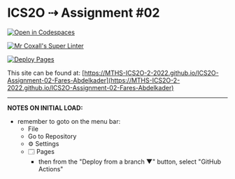 # ICS2O ⇢ Assignment #02

[![Open in Codespaces](https://classroom.github.com/assets/launch-codespace-f4981d0f882b2a3f0472912d15f9806d57e124e0fc890972558857b51b24a6f9.svg)](https://classroom.github.com/open-in-codespaces?assignment_repo_id=10706196)

[![Mr Coxall's Super Linter](https://github.com/MTHS-ICS2O-2-2022/ICS2O-Assignment-02-Fares-Abdelkader/workflows/Mr%20Coxall's%20Super%20Linter/badge.svg)](https://github.com/MTHS-ICS2O-2-2022/ICS2O-Assignment-02-Fares-Abdelkader/actions)

[![Deploy Pages](https://github.com/MTHS-ICS2O-2-2022/ICS2O-Assignment-02-Fares-Abdelkader/workflows/Deploy%20Pages/badge.svg)](https://github.com/MTHS-ICS2O-2-2022/ICS2O-Assignment-02-Fares-Abdelkader/actions)

This site can be found at: [https://MTHS-ICS2O-2-2022.github.io/ICS2O-Assignment-02-Fares-Abdelkader](https://MTHS-ICS2O-2-2022.github.io/ICS2O-Assignment-02-Fares-Abdelkader)

---

**NOTES ON INITIAL LOAD:**
- remember to goto on the menu bar:
  - File
  - Go to Repository
  - ⚙ Settings
  - 🗔 Pages
    - then from the "Deploy from a branch ▼" button, select "GitHub Actions"
